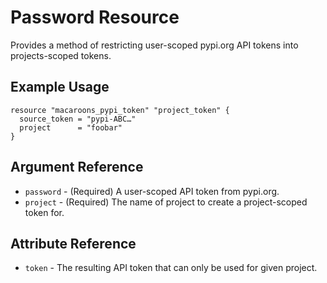 # Password Resource

Provides a method of restricting user-scoped pypi.org API tokens into projects-scoped tokens.

## Example Usage

```hcl
resource "macaroons_pypi_token" "project_token" {
  source_token = "pypi-ABC…"
  project      = "foobar"
}
```

## Argument Reference

* `password` - (Required) A user-scoped API token from pypi.org.
* `project` - (Required) The name of project to create a project-scoped token for.

## Attribute Reference

* `token` - The resulting API token that can only be used for given project.
